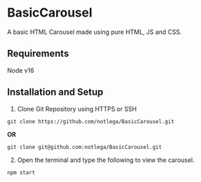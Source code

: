 # BasicCarousel

A basic HTML Carousel made using pure HTML, JS and CSS.

## Requirements
Node v16

## Installation and Setup
1. Clone Git Repository using HTTPS or SSH
```
git clone https://github.com/notlega/BasicCarousel.git
```
<b>OR</b>
```
git clone git@github.com:notlega/BasicCarousel.git
```
2. Open the terminal and type the following to view the carousel.
```
npm start
```
